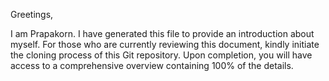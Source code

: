 Greetings,

I am Prapakorn. I have generated this file to provide an introduction about myself. 
For those who are currently reviewing this document, kindly initiate the cloning process of this Git repository. 
Upon completion, you will have access to a comprehensive overview containing 100% of the details.
